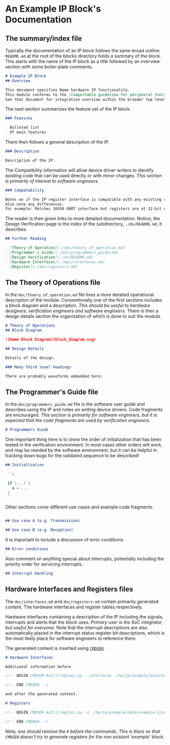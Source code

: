 # An Example IP Block's Documentation

## The summary/index file

Typically the documentation of an IP block follows the same broad outline.
`README.md` at the root of the blocks directory holds a summary of the block.
This starts with the name of the IP block as a title followed by an overview section with some boiler-plate comments.

````md
# Example IP Block
## Overview

This document specifies Name hardware IP functionality.
This module conforms to the [Comportable guideline for peripheral functionality.](/doc/contributing/hw/comportability/README.md)
See that document for integration overview within the broader top level system.
````

The next section summarizes the feature set of the IP block.

````md
### Features

- Bulleted list
- Of main features
````

There then follows a general description of the IP.

````md
### Description

Description of the IP.
````

The Compatibility information will allow device driver writers to identify existing code that can be used directly or with minor changes.
*This section is primarily of interest to software engineers.*

````md
### Compatability

Notes on if the IP register interface is compatible with any existing register interface.
Also note any differences.
For example: Matches 16550 UART interface but registers are at 32-bit word offsets.
````

The reader is then given links to more detailed documentation.
Notice, the Design Verification page is the index of the subdirectory, `./dv/README.md`, it describes.

````md
## Further Reading

- [Theory of Operation](./doc/theory_of_operation.md)
- [Programmer's Guide](./doc/programmers_guide.md)
- [Design Verification](./dv/README.md)
- [Hardware Interfaces](./doc/interfaces.md)
- [Register](./doc/registers.md)
````

## The Theory of Operations file

In the `doc/theory_of_operation.md` file lives a more detailed operational description of the module.
Conventionally one of the first sections includes a block diagram and a description.
*This should be useful to hardware designers, verification engineers and software engineers.*
There is then a design details section the organization of which is done to suit the module.

````md
# Theory of Operations
## Block Diagram

![Name Block Diagram](block_diagram.svg)

## Design Details

Details of the design.

### Many third level headings

There are probably waveforms embedded here:
````


## The Programmer's Guide file

In the `doc/programmers_guide.md` file is the software user guide and describes using the IP and notes on writing device drivers.
Code fragments are encouraged.
*This section is primarily for software engineers, but it is expected that the code fragments are used by verification engineers.*

````md
# Programmers Guide
````

One important thing here is to show the order of initialization that has been tested in the verification environment.
In most cases other orders will work, and may be needed by the software environment, but it can be helpful in tracking down bugs for the validated sequence to be described!

````md
## Initialization

```c

 if (...) {
   a = ...
 }
```
````

Other sections cover different use cases and example code fragments.

````md

## Use case A (e.g. Transmission)

## Use case B (e.g. Reception)

````

It is important to include a discussion of error conditions.

````md
## Error conditions

````

Also comment on anything special about interrupts, potentially including the priority order for servicing interrupts.

````md
## Interrupt Handling

````

## Hardware Interfaces and Registers files

The `doc/interfaces.md` and `doc/registers.md` contain primarily generated content.
The hardware interfaces and register tables respectively.

Hardware interfaces containing a description of the IP including the signals, interrupts and alerts that the block uses.
*Primary user is the SoC integrator, but useful for everyone.*
Note that the interrupt descriptions are also automatically placed in the interrupt status register bit descriptions, which is the most likely place for software engineers to reference them.

The generated content is inserted using [`CMDGEN`](./README.md#cmdgen).

````md
# Hardware Interfaces

Additional information before

<!-- BEGIN CMDGEN #util/regtool.py --interfaces ./hw/ip/example/data/example.hjson -->

<!-- END CMDGEN -->

and after the generated content.
````

````md
# Registers

<!-- BEGIN CMDGEN #util/regtool.py -d ./hw/ip/example/data/example.hjson -->

<!-- END CMDGEN -->
````

*Note, one should remove the `#` before the commands.
This is there so that `CMDGEN` doesn't try to generate registers for the non existent 'example' block.*
